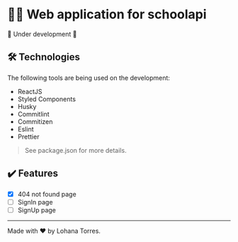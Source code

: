 # 👩‍🏫 Web application for schoolapi
🚧 Under development 🚧

## 🛠️ Technologies
The following tools are being used on the development:
- ReactJS
- Styled Components
- Husky
- Commitlint
- Commitizen
- Eslint
- Prettier
> See package.json for more details.

## ✔️ Features
- [x] 404 not found page
- [ ] SignIn page
- [ ] SignUp page

---
Made with ❤️ by Lohana Torres.
